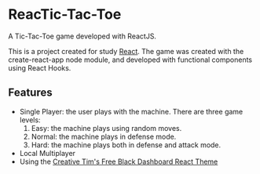 # ReacTic-Tac-Toe

A Tic-Tac-Toe game developed with ReactJS.

This is a project created for study [React](https://reactjs.org/). The game was created with the create-react-app node module, and developed with functional components using React Hooks.

## Features

- Single Player: the user plays with the machine. There are three game levels:
	1. Easy: the machine plays using random moves.
	2. Normal: the machine plays in defense mode.
	3. Hard: the machine plays both in defense and attack mode.
- Local Multiplayer
- Using the [Creative Tim's Free Black Dashboard React Theme](https://demos.creative-tim.com/black-dashboard-react/#/admin/)